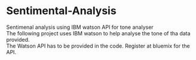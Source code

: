 # Sentimental-Analysis
Sentimenal analysis using IBM watson API for tone analyser <br/>
The following project uses IBM watson to help analyse the tone of tha data provided. <br/>
The Watson API has to be provided in the code. Register at bluemix for the API. <br/>
